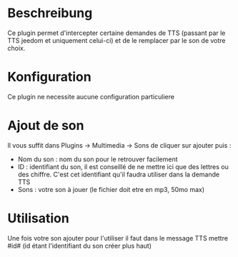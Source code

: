 # Beschreibung

Ce plugin permet d'intercepter certaine demandes de TTS (passant par le TTS jeedom et uniquement celui-ci) et de le remplacer par le son de votre choix.

# Konfiguration

Ce plugin ne necessite aucune configuration particuliere

# Ajout de son

Il vous suffit dans Plugins -> Multimedia -> Sons de cliquer sur ajouter puis :

- Nom du son : nom du son pour le retrouver facilement
- ID : identifiant du son, il est conseillé de ne mettre ici que des lettres ou des chiffre. C'est cet identifiant qu'il faudra utiliser dans la demande TTS
- Sons : votre son à jouer (le fichier doit etre en mp3, 50mo max)

# Utilisation

Une fois votre son ajouter pour l'utiliser il faut dans le message TTS mettre #id# (id étant l'identifiant du son créer plus haut)

